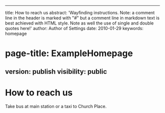 
---
title: How to reach us 
abstract: 'Wayfinding instructions.
    Note: a comment line in the header is marked with "#" but a comment line in markdown text is best achieved with HTML style. Note as well the use of single and double quotes here!'
author: Author of Settings
date: 2010-01-29
keywords: homepage
# page-title: ExampleHomepage 
version: publish
visibility: public
---
 
# How to reach us

Take bus at main station or a taxi to Church Place. 

